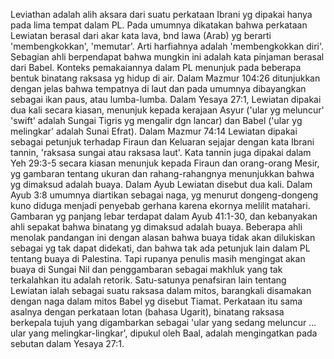 Leviathan adalah alih aksara dari suatu perkataan Ibrani yg dipakai hanya pada lima tempat dalam PL. Pada umumnya dikatakan bahwa perkataan Lewiatan berasal dari akar kata lava, bnd lawa (Arab) yg berarti 'membengkokkan', 'memutar'.
Arti harfiahnya adalah 'membengkokkan diri'.
Sebagian ahli berpendapat bahwa mungkin ini adalah kata pinjaman berasal dari Babel. Konteks pemakaiannya dalam PL menunjuk pada beberapa bentuk binatang raksasa yg hidup di air.
Dalam Mazmur 104:26 ditunjukkan dengan jelas bahwa tempatnya di laut dan pada umumnya dibayangkan sebagai ikan paus, atau lumba-lumba.
Dalam Yesaya 27:1, Lewiatan dipakai dua kali secara kiasan, menunjuk kepada kerajaan Asyur ('ular yg meluncur' 'swift' adalah Sungai Tigris yg mengalir dgn lancar) dan Babel ('ular yg melingkar' adalah Sunai Efrat).
Dalam Mazmur 74:14 Lewiatan dipakai sebagai petunjuk terhadap Firaun dan Keluaran sejajar dengan kata Ibrani tannin, 'raksasa sungai atau raksasa laut'.
Kata tannin juga dipakai dalam Yeh 29:3-5 secara kiasan menunjuk kepada Firaun dan orang-orang Mesir, yg gambaran tentang ukuran dan rahang-rahangnya menunjukkan bahwa yg dimaksud adalah buaya.
Dalam Ayub Lewiatan disebut dua kali. Dalam Ayub 3:8 umumnya diartikan sebagai naga, yg menurut dongeng-dongeng kuno diduga menjadi penyebab gerhana karena ekornya melilit matahari. Gambaran yg panjang lebar terdapat dalam Ayub 41:1-30, dan kebanyakan ahli sepakat bahwa binatang yg dimaksud adalah buaya.
Beberapa ahli menolak pandangan ini dengan alasan bahwa buaya tidak akan dilukiskan sebagai yg tak dapat didekati, dan bahwa tak ada petunjuk lain dalam PL tentang buaya di Palestina.
Tapi rupanya penulis masih mengingat akan buaya di Sungai Nil dan penggambaran sebagai makhluk yang tak terkalahkan itu adalah retorik. Satu-satunya penafsiran lain tentang Lewiatan ialah sebagai suatu raksasa dalam mitos, barangkali disamakan dengan naga dalam mitos Babel yg disebut Tiamat. Perkataan itu sama asalnya dengan perkataan lotan (bahasa Ugarit), binatang raksasa berkepala tujuh yang digambarkan sebagai 'ular yang sedang meluncur ... ular yang melingkar-lingkar', dipukul oleh Baal, adalah mengingatkan pada sebutan dalam Yesaya 27:1.
